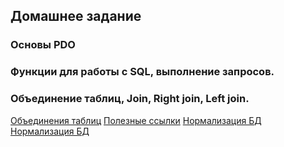 ## Домашнее задание
### Основы PDO
### Функции для работы с SQL, выполнение запросов.

### Объединение таблиц, Join, Right join, Left join.

[Объединения таблиц](https://www.schoolsw3.com/sql/sql_join.php)
[Полезные ссылки](https://metanit.com/php/mysql/2.1.php)
[Нормализация БД](https://habr.com/ru/post/254773/)
[Нормализация БД](https://office-menu.ru/uroki-sql/51-normalizatsiya-bazy-dannykh)
